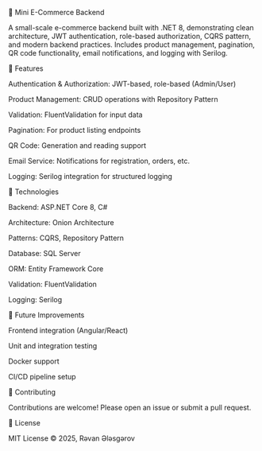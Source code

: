 🛒 Mini E-Commerce Backend

A small-scale e-commerce backend built with .NET 8, demonstrating clean architecture, JWT authentication, role-based authorization, CQRS pattern, and modern backend practices. Includes product management, pagination, QR code functionality, email notifications, and logging with Serilog.

🔹 Features

Authentication & Authorization: JWT-based, role-based (Admin/User)

Product Management: CRUD operations with Repository Pattern

Validation: FluentValidation for input data

Pagination: For product listing endpoints

QR Code: Generation and reading support

Email Service: Notifications for registration, orders, etc.

Logging: Serilog integration for structured logging

🔹 Technologies

Backend: ASP.NET Core 8, C#

Architecture: Onion Architecture

Patterns: CQRS, Repository Pattern

Database: SQL Server

ORM: Entity Framework Core

Validation: FluentValidation

Logging: Serilog

🔹 Future Improvements

Frontend integration (Angular/React)

Unit and integration testing

Docker support

CI/CD pipeline setup

🤝 Contributing

Contributions are welcome! Please open an issue or submit a pull request.

📄 License

MIT License © 2025, Rəvan Ələsgərov
